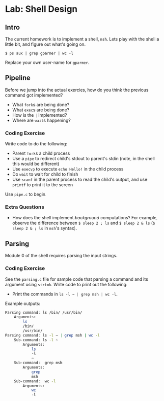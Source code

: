 # Lab: Shell Design

## Intro

The current homework is to implement a shell, `msh`.
Lets play with the shell a little bit, and figure out what's going on.

```
$ ps aux | grep gparmer | wc -l
```

Replace your own user-name for `gparmer`.

## Pipeline

Before we jump into the actual exercies, how do you think the previous command got implemented?

- What `fork`s are being done?
- What `exec`s are being done?
- How is the `|` implemented?
- Where are `wait`s happening?

### Coding Exercise

Write code to do the following:

- Parent `fork`s a child process
- Use a `pipe` to redirect child's stdout to parent's stdin (note, in the shell this would be different)
- Use `execvp` to execute `echo Hello!` in the child process
- Do `wait` to wait for child to finish
- Use `scanf` in the parent process to read the child's output, and use `printf` to print it to the screen

Use `pipe.c` to begin.

### Extra Questions

- How does the shell implement *background* computations?
    For example, observe the difference between `$ sleep 2 ; ls` and `$ sleep 2 & ls` (`$ sleep 2 & ; ls` in `msh`'s syntax).

## Parsing

Module 0 of the shell requires parsing the input strings.

### Coding Exercise

See the `parsing.c` file for sample code that parsing a command and its argument using `strtok`.
Write code to print out the following:

- Print the commands in `ls -l ~ | grep msh | wc -l`.

Example outputs:

```bash
Parsing command: ls /bin/ /usr/bin/
    Arguments:
        ls
        /bin/
        /usr/bin/
Parsing command: ls -l ~ | grep msh | wc -l
    Sub-command: ls -l ~
        Arguments:
            ls
            -l
            ~
    Sub-command:  grep msh
        Arguments:
            grep
            msh
    Sub-command:  wc -l
        Arguments:
            wc
            -l
```
